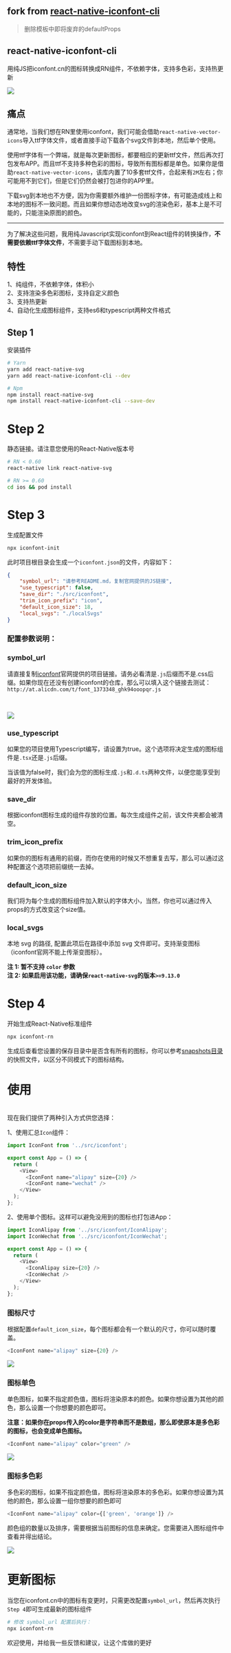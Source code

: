 ## fork from [react-native-iconfont-cli](https://github.com/iconfont-cli/react-native-iconfont-cli)

> 删除模板中即将废弃的defaultProps

## react-native-iconfont-cli
用纯JS把iconfont.cn的图标转换成RN组件，不依赖字体，支持多色彩，支持热更新

![](https://github.com/fwh1990/react-native-iconfont-cli/blob/master/images/icons.png?raw=true)

## 痛点

通常地，当我们想在RN里使用iconfont，我们可能会借助`react-native-vector-icons`导入ttf字体文件，或者直接手动下载各个svg文件到本地，然后单个使用。

使用ttf字体有一个弊端，就是每次更新图标，都要相应的更新ttf文件，然后再次打包发布APP。而且ttf不支持多种色彩的图标，导致所有图标都是单色。如果你是借助`react-native-vector-icons`，该库内置了10多套ttf文件，合起来有`2M`左右；你可能用不到它们，但是它们仍然会被打包进你的APP里。

下载svg到本地也不方便，因为你需要额外维护一份图标字体，有可能造成线上和本地的图标不一致问题。而且如果你想动态地改变svg的渲染色彩，基本上是不可能的，只能渲染原图的颜色。

--------

为了解决这些问题，我用纯Javascript实现iconfont到React组件的转换操作，**不需要依赖ttf字体文件**，不需要手动下载图标到本地。

## 特性

1、纯组件，不依赖字体，体积小
<br />
2、支持渲染多色彩图标，支持自定义颜色
<br />
3、支持热更新
<br />
4、自动化生成图标组件，支持es6和typescript两种文件格式

## Step 1
安装插件
```bash
# Yarn
yarn add react-native-svg
yarn add react-native-iconfont-cli --dev

# Npm
npm install react-native-svg
npm install react-native-iconfont-cli --save-dev
```

# Step 2
静态链接。请注意您使用的React-Native版本号
```bash
# RN < 0.60
react-native link react-native-svg

# RN >= 0.60
cd ios && pod install
```

# Step 3
生成配置文件
```bash
npx iconfont-init
```
此时项目根目录会生成一个`iconfont.json`的文件，内容如下：
```json
{
    "symbol_url": "请参考README.md，复制官网提供的JS链接",
    "use_typescript": false,
    "save_dir": "./src/iconfont",
    "trim_icon_prefix": "icon",
    "default_icon_size": 18,
    "local_svgs": "./localSvgs"
}
```
### 配置参数说明：
### symbol_url
请直接复制[iconfont](http://iconfont.cn)官网提供的项目链接。请务必看清是`.js`后缀而不是.css后缀。如果你现在还没有创建iconfont的仓库，那么可以填入这个链接去测试：`http://at.alicdn.com/t/font_1373348_ghk94ooopqr.js`

<br />

![](https://github.com/fwh1990/react-native-iconfont-cli/blob/master/images/symbol-url.png?raw=true)

### use_typescript
如果您的项目使用Typescript编写，请设置为true。这个选项将决定生成的图标组件是`.tsx`还是`.js`后缀。

当该值为false时，我们会为您的图标生成`.js`和`.d.ts`两种文件，以便您能享受到最好的开发体验。

### save_dir
根据iconfont图标生成的组件存放的位置。每次生成组件之前，该文件夹都会被清空。

### trim_icon_prefix
如果你的图标有通用的前缀，而你在使用的时候又不想重复去写，那么可以通过这种配置这个选项把前缀统一去掉。

### default_icon_size
我们将为每个生成的图标组件加入默认的字体大小，当然，你也可以通过传入props的方式改变这个size值。

### local_svgs
本地 svg 的路径, 配置此项后在路径中添加 svg 文件即可。支持渐变图标（iconfont官网不能上传渐变图标）。

**注 1: 暂不支持 `color` 参数**
<br>
**注 2: 如果启用该功能，请确保`react-native-svg`的版本`>=9.13.0`**


# Step 4
开始生成React-Native标准组件
```bash
npx iconfont-rn
```

生成后查看您设置的保存目录中是否含有所有的图标，你可以参考[snapshots目录](https://github.com/iconfont-cli/react-native-iconfont-cli/tree/master/snapshots)的快照文件，以区分不同模式下的图标结构。

# 使用
<br />
现在我们提供了两种引入方式供您选择：

1、使用汇总`Icon`组件：
```typescript jsx
import IconFont from '../src/iconfont';

export const App = () => {
  return (
    <View>
      <IconFont name="alipay" size={20} />
      <IconFont name="wechat" />
    </View>
  );
};
```

2、使用单个图标。这样可以避免没用到的图标也打包进App：

```typescript jsx
import IconAlipay from '../src/iconfont/IconAlipay';
import IconWechat from '../src/iconfont/IconWechat';

export const App = () => {
  return (
    <View>
      <IconAlipay size={20} />
      <IconWechat />
    </View>
  );
};
```

### 图标尺寸
根据配置`default_icon_size`，每个图标都会有一个默认的尺寸，你可以随时覆盖。
```typescript jsx
<IconFont name="alipay" size={20} />
```
![](https://github.com/fwh1990/react-native-iconfont-cli/blob/master/images/default-color-icon.png?raw=true)
### 图标单色
单色图标，如果不指定颜色值，图标将渲染原本的颜色。如果你想设置为其他的颜色，那么设置一个你想要的颜色即可。

**注意：如果你在props传入的color是字符串而不是数组，那么即使原本是多色彩的图标，也会变成单色图标。**

```typescript jsx
<IconFont name="alipay" color="green" />
```
![](https://github.com/fwh1990/react-native-iconfont-cli/blob/master/images/one-color-icon.png?raw=true)

### 图标多色彩
多色彩的图标，如果不指定颜色值，图标将渲染原本的多色彩。如果你想设置为其他的颜色，那么设置一组你想要的颜色即可
```typescript jsx
<IconFont name="alipay" color={['green', 'orange']} />
```
颜色组的数量以及排序，需要根据当前图标的信息来确定。您需要进入图标组件中查看并得出结论。


![](https://github.com/fwh1990/react-native-iconfont-cli/blob/master/images/multi-color-icon.png?raw=true)

# 更新图标
当您在iconfont.cn中的图标有变更时，只需更改配置`symbol_url`，然后再次执行`Step 4`即可生成最新的图标组件
```bash
# 修改 symbol_url 配置后执行：
npx iconfont-rn
```


欢迎使用，并给我一些反馈和建议，让这个库做的更好
